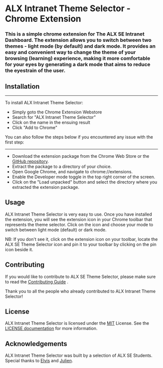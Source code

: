 # ALX Intranet Theme Selector - Chrome Extension

### This is a simple chrome extension for The ALX SE Intranet Dashboard. The extension allows you to switch between two themes - light mode (by default) and dark mode. It provides an easy and convenient way to change the theme of your browsing (learning) experience, making it more comfortable for your eyes by generating a dark mode that aims to reduce the eyestrain of the user.

<!-- ### This is feature-rich and is customizable in many ways throughout the UI. <-- SOON -->

## Installation
***
To install ALX Intranet Theme Selector:
* Simply goto the Chrome Extension Webstore
* Search for "ALX Intranet Theme Selector"
* Click on the name in the ensuing result
* Click "Add to Chrome"

You can also follow the steps below if you encountered any issue with the first step:
***
* Download the extension package from the Chrome Web Store or the [GitHub repository](#).
* Extract the package to a directory of your choice.
* Open Google Chrome, and navigate to chrome://extensions.
* Enable the Developer mode toggle in the top right corner of the screen.
* Click on the "Load unpacked" button and select the directory where you extracted the extension package.

## Usage
ALX Intranet Theme Selector is very easy to use. Once you have installed the extension, you will see the extension icon in your Chrome toolbar that represents the theme selector. Click on the icon and choose your mode to switch between light mode (default) or dark mode.

NB: If you don't see it, click on the extension icon on your toolbar, locate the ALX SE Theme Selector icon and pin it to your toolbar by clicking on the pin icon beside it.

## Contributing
If you would like to contribute to ALX SE Theme Selector, please make sure to read the [Contributing Guide](https://github.com/vinsky001/ALX-DarkMode-project/blob/main/CONTRIBUTING.md) .

Thank you to all the people who already contributed to ALX Intranet Theme Selector!
## License
ALX Intranet Theme Selector is licensed under the [MIT](https://opensource.org/licenses/MIT) License. See the [LICENSE documentation](https://github.com/vinsky001/ALX-DarkMode-project/blob/main/LICENSE.md) for more information.

## Acknowledgements
ALX Intranet Theme Selector was built by a selection of ALX SE Students. Special thanks to [Elvis](https://github.com/vinsky001) and [Julien](https://github.com/jbarbier).
